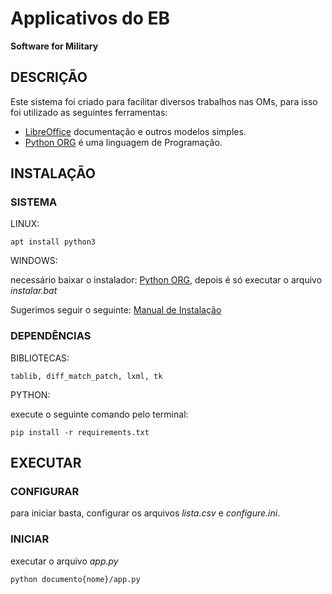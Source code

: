# Applicativos do EB
**Software for Military**

## DESCRIÇÃO

Este sistema foi criado para facilitar diversos trabalhos nas OMs, para isso foi utilizado as seguintes ferramentas:

* [LibreOffice](https://pt-br.libreoffice.org/baixe-ja/libreoffice-novo/) documentação e outros modelos simples.
* [Python ORG](https://www.python.org/downloads/) é uma linguagem de Programação.

## INSTALAÇÃO 

### SISTEMA

LINUX:

    apt install python3

WINDOWS:

necessário baixar o instalador: [Python ORG](https://www.python.org/downloads/), depois é só executar o arquivo *instalar.bat*

Sugerimos seguir o seguinte: [Manual de Instalação](https://github.com/teofanesp12/appeb/blob/main/doc/install/INSTALL%20-%20WINDOWS.md)

### DEPENDÊNCIAS

BIBLIOTECAS:

    tablib, diff_match_patch, lxml, tk

PYTHON:

execute o seguinte comando pelo terminal:

    pip install -r requirements.txt

## EXECUTAR 

### CONFIGURAR

para iniciar basta, configurar os arquivos *lista.csv* e *configure.ini*.

### INICIAR

executar o arquivo _app.py_

    python documento{nome}/app.py

